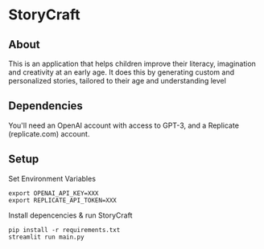 # StoryCraft

## About

This is an application that helps children improve their literacy, imagination and creativity at an early age. It does this by generating custom and personalized stories, tailored to their age and understanding level

## Dependencies

You'll need an OpenAI account with access to GPT-3, and a Replicate (replicate.com) account.

## Setup

Set Environment Variables

```
export OPENAI_API_KEY=XXX
export REPLICATE_API_TOKEN=XXX
```

Install depencencies & run StoryCraft

```
pip install -r requirements.txt
streamlit run main.py
```